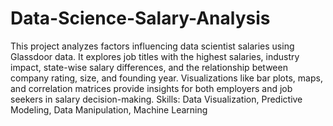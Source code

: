 # Data-Science-Salary-Analysis
This project analyzes factors influencing data scientist salaries using Glassdoor data. It explores job titles with the highest salaries, industry impact, state-wise salary differences, and the relationship between company rating, size, and founding year. Visualizations like bar plots, maps, and correlation matrices provide insights for both employers and job seekers in salary decision-making.
Skills: Data Visualization, Predictive Modeling, Data Manipulation, Machine Learning

